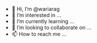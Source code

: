 - 👋 Hi, I’m @wariarag
- 👀 I’m interested in ...
- 🌱 I’m currently learning ...
- 💞️ I’m looking to collaborate on ...
- 📫 How to reach me ...

<!---
wariarag/wariarag is a ✨ special ✨ repository because its `README.md` (this file) appears on your GitHub profile.
You can click the Preview link to take a look at your changes.
--->
